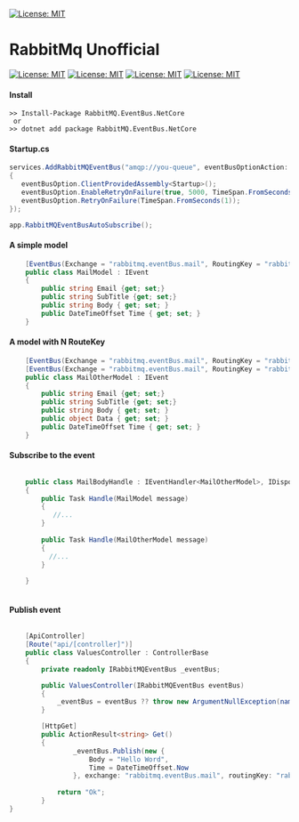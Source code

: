 [![License: MIT](https://www.rabbitmq.com/img/RabbitMQ-logo.svg)](https://www.rabbitmq.com/)

# RabbitMq Unofficial

[![License: MIT](https://img.shields.io/badge/License-MIT-yellow.svg)](https://opensource.org/licenses/MIT)
[![License: MIT](https://img.shields.io/badge/build-passing-brightgreen.svg)]()
[![License: MIT](https://img.shields.io/badge/Version-.Net%20Core%202.1%2F2.2-blue.svg)]()
[![License: MIT](https://img.shields.io/github/status/contexts/pulls/srburton/RabbitMQ.EventBus.NetCore/11.svg)](https://github.com/srburton/RabbitMQ.EventBus.NetCore)

#### Install

```shell
>> Install-Package RabbitMQ.EventBus.NetCore
 or
>> dotnet add package RabbitMQ.EventBus.NetCore
```

#### Startup.cs 

```c#
services.AddRabbitMQEventBus("amqp://you-queue", eventBusOptionAction: eventBusOption =>
{
   eventBusOption.ClientProvidedAssembly<Startup>();
   eventBusOption.EnableRetryOnFailure(true, 5000, TimeSpan.FromSeconds(30));
   eventBusOption.RetryOnFailure(TimeSpan.FromSeconds(1));
});

app.RabbitMQEventBusAutoSubscribe();

```

#### A simple model

```c#
    [EventBus(Exchange = "rabbitmq.eventBus.mail", RoutingKey = "rabbitmq.eventbus.mail")]
    public class MailModel : IEvent
    { 
        public string Email {get; set;} 
        public string SubTitle {get; set;}         
        public string Body { get; set; }
        public DateTimeOffset Time { get; set; }
    }
```
#### A model with N RouteKey

```c#
    [EventBus(Exchange = "rabbitmq.eventBus.mail", RoutingKey = "rabbitmq.eventbus.mail")]
    [EventBus(Exchange = "rabbitmq.eventBus.mail", RoutingKey = "rabbitmq.eventbus.mail-other")]
    public class MailOtherModel : IEvent
    {
        public string Email {get; set;} 
        public string SubTitle {get; set;}         
        public string Body { get; set; }
        public object Data { get; set; }
        public DateTimeOffset Time { get; set; }
    }
```
#### Subscribe to the event

```c# 

    public class MailBodyHandle : IEventHandler<MailOtherModel>, IDisposable
    {       
        public Task Handle(MailModel message)
        {
           //...
        }
        
        public Task Handle(MailOtherModel message)
        {
          //...
        }
        
    }
    
```

#### Publish event

```c# 

    [ApiController]
    [Route("api/[controller]")]
    public class ValuesController : ControllerBase
    {
        private readonly IRabbitMQEventBus _eventBus;

        public ValuesController(IRabbitMQEventBus eventBus)
        {
            _eventBus = eventBus ?? throw new ArgumentNullException(nameof(eventBus));
        }

        [HttpGet]
        public ActionResult<string> Get()
        {
                _eventBus.Publish(new {
                    Body = "Hello Word",
                    Time = DateTimeOffset.Now
                }, exchange: "rabbitmq.eventBus.mail", routingKey: "rabbitmq.eventbus.mail");
               
            return "Ok";
        }
}
```
